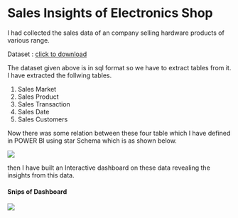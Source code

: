 # Sales Insights of Electronics Shop

I had collected the sales data of an company selling hardware products of various range.

Dataset : [click to download](https://github.com/gauravtopre9/Business-Intelligence-Projectss/blob/main/POWER%20BI/SALES%20INSIGHTS/db_dump.sql)

The dataset given above is in sql format so we have to extract tables from it.
I have extracted the follwing tables.

1. Sales Market
2. Sales Product
3. Sales Transaction
4. Sales Date 
5. Sales Customers

Now there was some relation between these four table which I have defined in POWER BI using star Schema which is as shown below.

![](https://github.com/gauravtopre9/Business-Intelligence-Projectss/blob/main/POWER%20BI/SALES%20INSIGHTS/Star%20Schema.PNG?raw=true)

then I have built an Interactive dashboard on these data revealing the insights from this data.

#### Snips of Dashboard

![](https://github.com/gauravtopre9/Business-Intelligence-Projectss/blob/main/POWER%20BI/SALES%20INSIGHTS/Dashboard%20SS.PNG?raw=true)
